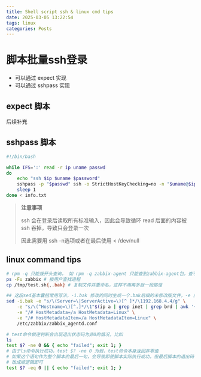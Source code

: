 ```yaml
---
title: Shell script ssh & linux cmd tips
date: 2025-03-05 13:22:54
tags: linux
categories: Posts
---
```

# 脚本批量ssh登录

- 可以通过 expect 实现
- 可以通过 sshpass 实现

## expect 脚本

后续补充

## sshpass 脚本

```bash
#!/bin/bash

while IFS=':' read -r ip uname passwd
do
    echo "ssh $ip $uname $password"
    sshpass -p "$passwd" ssh -o StrictHostKeyChecking=no -n "$uname@$ip" < /dev/null
    sleep 1
done < info.txt
```

> **注意事项**
>
> ssh 会在登录后读取所有标准输入，因此会导致循环 read 后面的内容被 ssh 吞掉，导致只会登录一次
>
> 因此需要用 ssh -n选项或者在最后使用 < /dev/null

## linux command tips

```bash
# rpm -q 只能按开头查询， 如 rpm -q zabbix-agent 只能查到zabbix-agent包，查不到 pcp-export-zabbix-agent这样的包
ps -Fu zabbix # 按用户查找进程
cp /tmp/test.sh{,.bak} # 复制文件并重命名，这样不用再多敲一段路径

## 这段sed基本囊括常用写法，-i.bak 修改的同时生成一个.bak后缀的未修改版文件，-e 后接 sed 表达式，\1表示第一个括号内匹配的内容
sed -i.bak -e "s/\(Server=\|ServerActive=\)[^ ]*/\1192.168.4.4/g" \
    -e "s/\(^Hostname=\)[^.]*/\1"$(ip a | grep inet | grep brd | awk '{print $2}'| head -1 | cut -d/ -f1)"/g" \
    -e "/# HostMetadata=/a HostMetadata=Linux" \
    -e "/# HostMetadataItem=/a HostMetadataItem=Linux" \
    /etc/zabbix/zabbix_agentd.conf

# test命令做逆判断会出现退出状态码为非0的情况，比如
ls
test $? -ne 0 && { echo "failed"; exit 1; } 
# 由于ls命令执行成功，test $? -ne 0 为假，test命令本身返回非零值
# 如果这个语句作为整个脚本的最后一句，会导致即使脚本实际执行成功，但最后脚本的退出码也为非0
# 改成顺逻辑即可
test $? -eq 0 || { echo "failed"; exit 1; }
```
